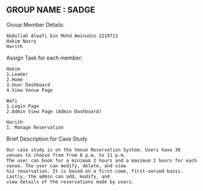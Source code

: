 
## GROUP NAME : SADGE

Group Member Details:
```
Abdullah Alwafi bin Mohd Aminudin 2219713
Hakim Nazry
Harith
```

Assign Task for each member:
```
Hakim
1.Leader
2.Home
3.User Dashboard
4.View Venue Page

Wafi
1.Login Page
2.Admin View Page (Admin Dashboard)

Harith
1. Manage Reservation
```

Brief Description for Case Study
```
Our case study is on the Venue Reservation System. Users have 30 venues to choose from from 8 p.m. to 11 p.m.
The user can book for a minimum 2 hours and a maximum 2 hours for each venue. The user can modify, delete, and view
his reservation. It is based on a first-come, first-served basis. Lastly, the admin can add, modify, and
view details of the reservations made by users.
```

